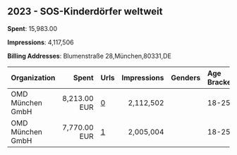 ## 2023 - SOS-Kinderdörfer weltweit 
**Spent**: 15,983.00

**Impressions**: 4,117,506

**Billing Addresses**: Blumenstraße 28,München,80331,DE

|Organization|Spent|Urls|Impressions|Genders|Age Brackets|Country Codes|
|:---|---:|:---|---:|:---|:---|:---|
|OMD München GmbH|8,213.00 EUR|[0](https://www.snap.com/political-ads/asset/a38c438e2c621166756abdc395a70699190024fa55c4a5296cb3c0367e757169?mediaType=mp4)|2,112,502||18-25|germany|
|OMD München GmbH|7,770.00 EUR|[1](https://www.snap.com/political-ads/asset/3c315536da8669ee57afa3a14e586abd052573c40326b59445a8117f45ef682b?mediaType=mp4)|2,005,004||18-25|germany|
